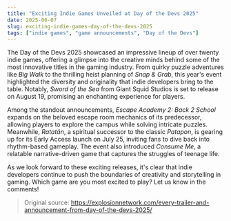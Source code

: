 ```yaml
---
title: "Exciting Indie Games Unveiled at Day of the Devs 2025"
date: 2025-06-07
slug: exciting-indie-games-day-of-the-devs-2025
tags: ["indie games", "game announcements", "Day of the Devs"]
---
```


The Day of the Devs 2025 showcased an impressive lineup of over twenty indie games, offering a glimpse into the creative minds behind some of the most innovative titles in the gaming industry. From quirky puzzle adventures like *Big Walk* to the thrilling heist planning of *Snap & Grab*, this year's event highlighted the diversity and originality that indie developers bring to the table. Notably, *Sword of the Sea* from Giant Squid Studios is set to release on August 19, promising an enchanting experience for players.

Among the standout announcements, *Escape Academy 2: Back 2 School* expands on the beloved escape room mechanics of its predecessor, allowing players to explore the campus while solving intricate puzzles. Meanwhile, *Ratatán*, a spiritual successor to the classic *Patapon*, is gearing up for its Early Access launch on July 25, inviting fans to dive back into rhythm-based gameplay. The event also introduced *Consume Me*, a relatable narrative-driven game that captures the struggles of teenage life.

As we look forward to these exciting releases, it's clear that indie developers continue to push the boundaries of creativity and storytelling in gaming. Which game are you most excited to play? Let us know in the comments!

> Original source: https://explosionnetwork.com/every-trailer-and-announcement-from-day-of-the-devs-2025/